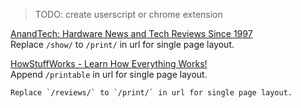 > TODO: create userscript or chrome extension

[AnandTech: Hardware News and Tech Reviews Since 1997](http://www.anandtech.com/)  
Replace `/show/` to `/print/` in url for single page layout.

[HowStuffWorks - Learn How Everything Works!](https://www.howstuffworks.com/)  
Append `/printable` in url for single page layout.

~~~Toms' Hardware~~~ (no longer works)
Replace `/reviews/` to `/print/` in url for single page layout.

